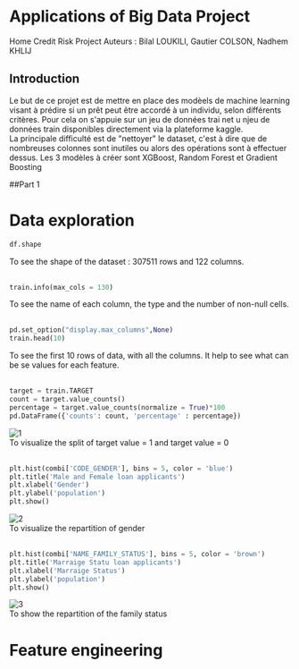 # Applications of Big Data Project

Home Credit Risk Project
Auteurs : Bilal LOUKILI, Gautier COLSON, Nadhem KHLIJ  

## Introduction

Le but de ce projet est de mettre en place des modèels de machine learning visant à prédire si un prêt peut être accordé à un individu, selon différents critères. Pour cela on s'appuie sur un jeu de données trai net u njeu de données train disponibles directement via la plateforme kaggle.  
La principale difficulté est de "nettoyer" le dataset, c'est à dire que de nombreuses colonnes sont inutiles ou alors des opérations sont à effectuer dessus. Les 3 modèles à créer sont XGBoost, Random Forest et Gradient Boosting

##Part 1
# Data exploration

```python
df.shape
```
To see the shape of the dataset : 307511 rows and 122 columns. <br><br>  

```python
train.info(max_cols = 130)
```
To see the name of each column, the type and the number of non-null cells.<br><br>

```python
pd.set_option("display.max_columns",None)
train.head(10)
```
To see the first 10 rows of data, with all the columns. It help to see what can be se values for each feature.<br><br>

```python
target = train.TARGET
count = target.value_counts()
percentage = target.value_counts(normalize = True)*100
pd.DataFrame({'counts': count, 'percentage' : percentage})
```
![1](https://user-images.githubusercontent.com/70965407/143295455-a4bceacc-4beb-450a-9371-17fe17e8c0c9.PNG)  
To visualize the split of target value = 1 and target value = 0<br><br>

```python
plt.hist(combi['CODE_GENDER'], bins = 5, color = 'blue')
plt.title('Male and Female loan applicants')
plt.xlabel('Gender')
plt.ylabel('population')
plt.show()
```
![2](https://user-images.githubusercontent.com/70965407/143296121-573f3b35-3915-4013-b4f4-1fecd3f1ad1a.PNG)  
To visualize the repartition of gender<br><br>

```python
plt.hist(combi['NAME_FAMILY_STATUS'], bins = 5, color = 'brown')
plt.title('Marraige Statu loan applicants')
plt.xlabel('Marraige Status')
plt.ylabel('population')
plt.show()
```
![3](https://user-images.githubusercontent.com/70965407/143296350-ef7edde3-51af-4bf1-b0db-d00dcdaba0aa.PNG)  
To show the repartition of the family status  

# Feature engineering



